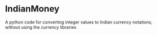 # IndianMoney
A python code for converting integer values to Indian currency notations, without using the currency libraries
